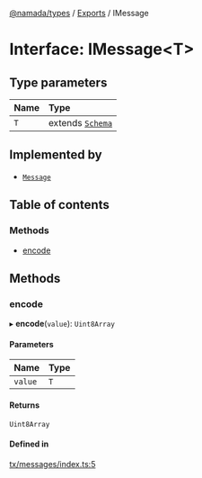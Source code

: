 [@namada/types](../README.md) / [Exports](../modules.md) / IMessage

# Interface: IMessage\<T\>

## Type parameters

| Name | Type |
| :------ | :------ |
| `T` | extends [`Schema`](../modules.md#schema) |

## Implemented by

- [`Message`](../classes/Message.md)

## Table of contents

### Methods

- [encode](IMessage.md#encode)

## Methods

### encode

▸ **encode**(`value`): `Uint8Array`

#### Parameters

| Name | Type |
| :------ | :------ |
| `value` | `T` |

#### Returns

`Uint8Array`

#### Defined in

[tx/messages/index.ts:5](https://github.com/anoma/namada-interface/blob/65deeb6f/packages/types/src/tx/messages/index.ts#L5)
